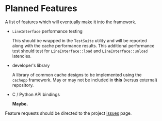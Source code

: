 Planned Features
====

A list of features which will eventually make it into the framework.

* `LineInterface` performance testing

	This should be wrapped in the `TestSuite` utility and will be reported along with the cache performance results. This additional performance test should test for 
	`LineInterface::load` and `LineInterface::unload` latencies.

* developer's library

	A library of common cache designs to be implemented using the `cachepp` framework. May or may not be included in **this** (versus external) repository.

* C / Python API bindings

	**Maybe.**

Feature requests should be directed to the project [issues](https://github.com/cripplet/cachepp/issues) page.
